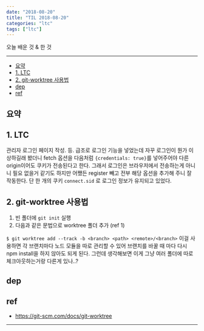 ```yaml
---
date: "2018-08-20"
title: "TIL 2018-08-20"
categories: "ltc"
tags: ["ltc"]
---
```


오늘 배운 것 & 한 것

----------

- [요약](#요약)
- [1. LTC](#1-ltc)
- [2. git-worktree 사용법](#2-git-worktree-사용법)
- [dep](#dep)
- [ref](#ref)

## 요약

## 1. LTC

관리자 로그인 페이지 작성. 등. 급조로 로그인 기능을 넣었는데 자꾸 로그인이 뭔가 이상하길래 봤더니 fetch 옵션을 다음처럼 `{credentials: true}`를 넣어주어야 다른 origin이어도 쿠키가 전송된다고 한다. 그래서 로그인은 브라우저에서 전송하는게 아니니 필요 없을거 같기도 하지만 어쨌든 register 빼고 전부 해당 옵션을 추가해 주니 잘 작동한다. 단 한 개의 쿠키 `connect.sid` 로 로그인 정보가 유지되고 있었다.

## 2. git-worktree 사용법

1. 빈 폴더에 `git init` 실행
1. 다음과 같은 문법으로 worktree 폴더 추가 (ref 1)

`$ git worktree add --track -b <branch> <path> <remote>/<branch>`
이걸 사용하면 각 브랜치마다 노드 모듈을 따로 관리할 수 있어 브랜치를 바꿀 때 마다 다시 npm install을 하지 않아도 되게 된다.
그런데 생각해보면 이게 그냥 여러 폴더에 따로 체크아웃하는거랑 다른게 있나..?

## dep

## ref

- <https://git-scm.com/docs/git-worktree>

----------
